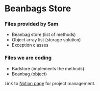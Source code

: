 # Beanbags Store
### Files provided by Sam
- Beanbag store (list of methods)
- Object array list (storage solution)
- Exception classes
### Files we are coding
- Badstore (implements the methods)
- Beanbag (object)

Link to [Notion page](https://www.notion.so/brianevans/Java-Coursework-5467c9156ca843bfa699123d02828a74) for project management.
